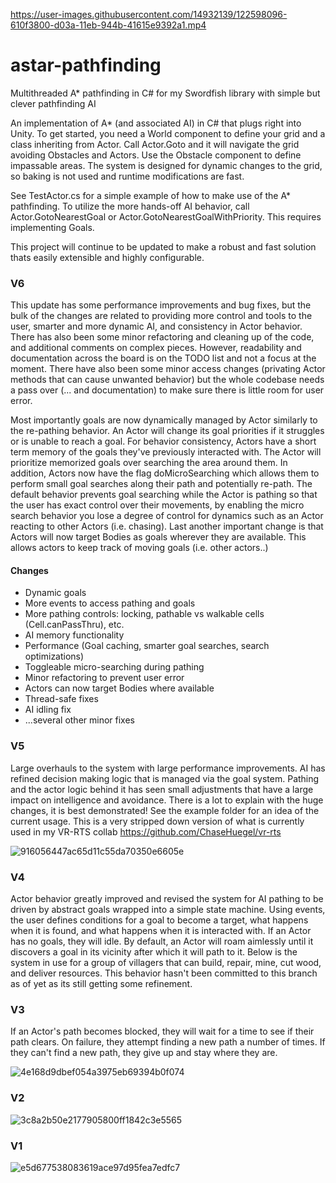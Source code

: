 

https://user-images.githubusercontent.com/14932139/122598096-610f3800-d03a-11eb-944b-41615e9392a1.mp4

# astar-pathfinding
Multithreaded A* pathfinding in C# for my Swordfish library with simple but clever pathfinding AI

An implementation of A* (and associated AI) in C# that plugs right into Unity. To get started, you need a World component to define your grid and a class inheriting from Actor. Call Actor.Goto and it will navigate the grid avoiding Obstacles and Actors. Use the Obstacle component to define impassable areas. The system is designed for dynamic changes to the grid, so baking is not used and runtime modifications are fast.

See TestActor.cs for a simple example of how to make use of the A* pathfinding. To utilize the more hands-off AI behavior, call Actor.GotoNearestGoal or Actor.GotoNearestGoalWithPriority. This requires implementing Goals.

This project will continue to be updated to make a robust and fast solution thats easily extensible and highly configurable.

### V6
This update has some performance improvements and bug fixes, but the bulk of the changes are related to providing more control and tools to the user, smarter and more dynamic AI, and consistency in Actor behavior. There has also been some minor refactoring and cleaning up of the code, and additional comments on complex pieces. However, readability and documentation across the board is on the TODO list and not a focus at the moment. There have also been some minor access changes (privating Actor methods that can cause unwanted behavior) but the whole codebase needs a pass over (... and documentation) to make sure there is little room for user error.

Most importantly goals are now dynamically managed by Actor similarly to the re-pathing behavior. An Actor will change its goal priorities if it struggles or is unable to reach a goal. For behavior consistency, Actors have a short term memory of the goals they've previously interacted with. The Actor will prioritize memorized goals over searching the area around them. In addition, Actors now have the flag doMicroSearching which allows them to perform small goal searches along their path and potentially re-path. The default behavior prevents goal searching while the Actor is pathing so that the user has exact control over their movements, by enabling the micro search behavior you lose a degree of control for dynamics such as an Actor reacting to other Actors (i.e. chasing). Last another important change is that Actors will now target Bodies as goals wherever they are available. This allows actors to keep track of moving goals (i.e. other actors..)

#### Changes
- Dynamic goals
- More events to access pathing and goals
- More pathing controls: locking, pathable vs walkable cells (Cell.canPassThru), etc.
- AI memory functionality
- Performance (Goal caching, smarter goal searches, search optimizations)
- Toggleable micro-searching during pathing
- Minor refactoring to prevent user error
- Actors can now target Bodies where available
- Thread-safe fixes
- AI idling fix
- ...several other minor fixes

### V5
Large overhauls to the system with large performance improvements. AI has refined decision making logic that is managed via the goal system. Pathing and the actor logic behind it has seen small adjustments that have a large impact on intelligence and avoidance. There is a lot to explain with the huge changes, it is best demonstrated! See the example folder for an idea of the current usage. This is a very stripped down version of what is currently used in my VR-RTS collab https://github.com/ChaseHuegel/vr-rts

![916056447ac65d11c55da70350e6605e](https://user-images.githubusercontent.com/14932139/117926077-322cd600-b2c6-11eb-898f-3d4ac70948a1.gif)

### V4
Actor behavior greatly improved and revised the system for AI pathing to be driven by abstract goals wrapped into a simple state machine. Using events, the user defines conditions for a goal to become a target, what happens when it is found, and what happens when it is interacted with. If an Actor has no goals, they will idle. By default, an Actor will roam aimlessly until it discovers a goal in its vicinity after which it will path to it. Below is the system in use for a group of villagers that can build, repair, mine, cut wood, and deliver resources. This behavior hasn't been committed to this branch as of yet as its still getting some refinement.

### V3
If an Actor's path becomes blocked, they will wait for a time to see if their path clears. On failure, they attempt finding a new path a number of times. If they can't find a new path, they give up and stay where they are.

![4e168d9dbef054a3975eb69394b0f074](https://user-images.githubusercontent.com/14932139/115980384-506ea400-a55a-11eb-9445-d8edb6f16a0d.gif)

### V2

![3c8a2b50e2177905800ff1842c3e5565](https://user-images.githubusercontent.com/14932139/115919589-0b0d8200-a447-11eb-9afd-b978a383f9d3.gif)

### V1

![e5d677538083619ace97d95fea7edfc7](https://user-images.githubusercontent.com/14932139/115832569-0910d800-a3e1-11eb-89e1-af1e45a9da3a.gif)

